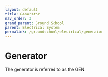 ```yaml
---
layout: default
title: Generator
nav_order: 3
grand_parent: Ground School
parent: Electrical System
permalink: /groundschool/electrical/generator
---
```


# Generator

The generator is referred to as the GEN. 

